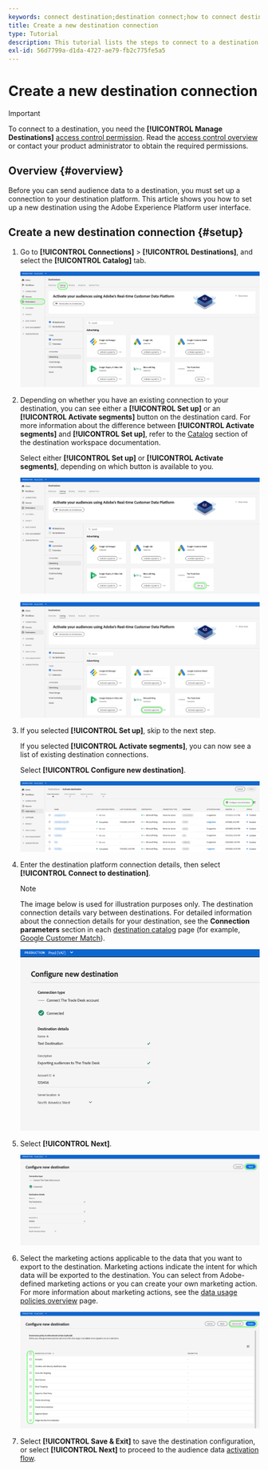 ```yaml
---
keywords: connect destination;destination connect;how to connect destination
title: Create a new destination connection
type: Tutorial
description: This tutorial lists the steps to connect to a destination in Adobe Experience Platform
exl-id: 56d7799a-d1da-4727-ae79-fb2c775fe5a5
---
```

# Create a new destination connection

>[!IMPORTANT]
> 
>To connect to a destination, you need the **[!UICONTROL Manage Destinations]** [access control permission](/help/access-control/home.md#permissions). Read the [access control overview](/https://experienceleague.adobe.com/docs/experience-platform/access-control/ui/overview.html?lang=en) or contact your product administrator to obtain the required permissions.

## Overview {#overview}

Before you can send audience data to a destination, you must set up a connection to your destination platform. This article shows you how to set up a new destination using the Adobe Experience Platform user interface.

## Create a new destination connection {#setup}

1. Go to **[!UICONTROL Connections]** > **[!UICONTROL Destinations]**, and select the **[!UICONTROL Catalog]** tab.

   ![Catalog page](../assets/ui/connect-destinations/catalog.png)

1. Depending on whether you have an existing connection to your destination, you can see either a **[!UICONTROL Set up]** or an **[!UICONTROL Activate segments]** button on the destination card. For more information about the difference between **[!UICONTROL Activate segments]** and **[!UICONTROL Set up]**, refer to the [Catalog](../ui/destinations-workspace.md#catalog) section of the destination workspace documentation.

   Select either **[!UICONTROL Set up]** or **[!UICONTROL Activate segments]**, depending on which button is available to you.

   ![Catalog page](../assets/ui/connect-destinations/set-up.png)

   ![Activate segments](../assets/ui/connect-destinations/activate-segments.png)

1. If you selected **[!UICONTROL Set up]**, skip to the next step. 
   
   If you selected **[!UICONTROL Activate segments]**, you can now see a list of existing destination connections. 

   Select **[!UICONTROL Configure new destination]**.

   ![Configure new destination](../assets/ui/connect-destinations/configure-new-destination.png)

1. Enter the destination platform connection details, then select **[!UICONTROL Connect to destination]**.

   >[!NOTE]
   >
   >The image below is used for illustration purposes only. The destination connection details vary between destinations. For detailed information about the connection details for your destination, see the **Connection parameters** section in each [destination catalog](../catalog/overview.md) page (for example, [Google Customer Match](..//catalog/advertising/google-customer-match.md#parameters)).

   ![Connect to destination](../assets/ui/connect-destinations/connect-destination.png)

1. Select **[!UICONTROL Next]**.

   ![Connect to destination](../assets/ui/connect-destinations/next.png)

1. Select the marketing actions applicable to the data that you want to export to the destination. Marketing actions indicate the intent for which data will be exported to the destination. You can select from Adobe-defined marketing actions or you can create your own marketing action. For more information about marketing actions, see the [data usage policies overview](../../data-governance/policies/overview.md) page.

   ![Select marketing actions](../assets/ui/connect-destinations/governance.png)

1. Select **[!UICONTROL Save & Exit]** to save the destination configuration, or select **[!UICONTROL Next]** to proceed to the audience data [activation flow](activation-overview.md).